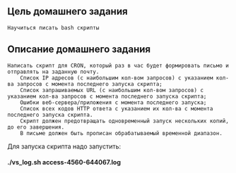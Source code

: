Цель домашнего задания
----------------------
    Научиться писать bash скрипты

Описание домашнего задания
--------------------------
```
Написать скрипт для CRON, который раз в час будет формировать письмо и отправлять на заданную почту.
    Список IP адресов (с наибольшим кол-вом запросов) с указанием кол-ва запросов c момента последнего запуска скрипта;
    Список запрашиваемых URL (с наибольшим кол-вом запросов) с указанием кол-ва запросов c момента последнего запуска скрипта;
    Ошибки веб-сервера/приложения c момента последнего запуска;
    Список всех кодов HTTP ответа с указанием их кол-ва с момента последнего запуска скрипта.
    Скрипт должен предотвращать одновременный запуск нескольких копий, до его завершения.
    В письме должен быть прописан обрабатываемый временной диапазон.
```

Для запуска скрипта надо запустить:

   #### ./vs_log.sh access-4560-644067.log